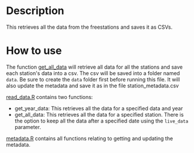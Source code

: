 # Description
This retrieves all the data from the freestations and saves it as CSVs.

# How to use
The function [get_all_data](get_all_data.R) will retrieve all data for all the stations and save each station's data into a csv. The csv will be saved into a folder named `data`. Be sure to create the `data` folder first before running this file. It will also update the metadata and save it as in the file station_metadata.csv

[read_data.R](read_data.R) contains two functions:
- get_year_data: This retrieves all the data for a specified data and year
- get_all_data: This retrieves all the data for a specified station. There is the option to keep all the data after a specified date using the `live_data` parameter. 

[metadata.R](metadata.R) contains all functions relating to getting and updating the metadata.

